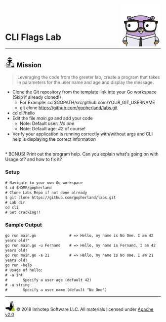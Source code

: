 <img src="../../assets/gophernand.png" align="right" width="128" height="auto"/>

<br/>
<br/>
<br/>

# CLI Flags Lab

---
## <img src="../../assets/lab.png" width="auto" height="32"/> Mission


> Leveraging the code from the greeter lab, create a program that takes in parameters
> for the user name and age and display the message.

* Clone the Git repository from the template link into your Go workspace (Skip if already cloned!)
  * For Example: cd $GOPATH/src/github.com/YOUR_GIT_USERNAME
  * git clone https://github.com/gopherland/labs.git
* cd cli/hello
* Edit the file *main.go* and add your code
  * Note: Default user: *No one*
  * Note: Default age: *42* of course!
* Verify your application is running correctly with/without args and CLI help is displaying the correct information
<br/>
* BONUS! Print out the program help. Can you explain what's going on with Usage of? and how to fix it?

### Setup

```shell
# Navigate to your own Go workspace
$ cd $HOME/gopherland
# Clone Labs Repo if not done already
$ git clone https://github.com/gopherland/labs.git
# Lab dir
cd cli
# Get cracking!!
```

### Sample Output

```shell
go run main.go               # => Hello, my name is No One. I am 42 years old!"
go run main.go -u Fernand    # => Hello, my name is Fernand. I am 42 years old!
go run main.go -a 21         # => Hello, my name is No One. I am 21 years old!
go run -help
# Usage of hello:
# -a int
#       Specify a user age (default 42)
# -u string
#       Specify a user name (default "No One")
```

---
<img src="../../assets/imhotep_logo.png" width="32" height="auto"/> © 2018 Imhotep Software LLC.
All materials licensed under [Apache v2.0](http://www.apache.org/licenses/LICENSE-2.0)